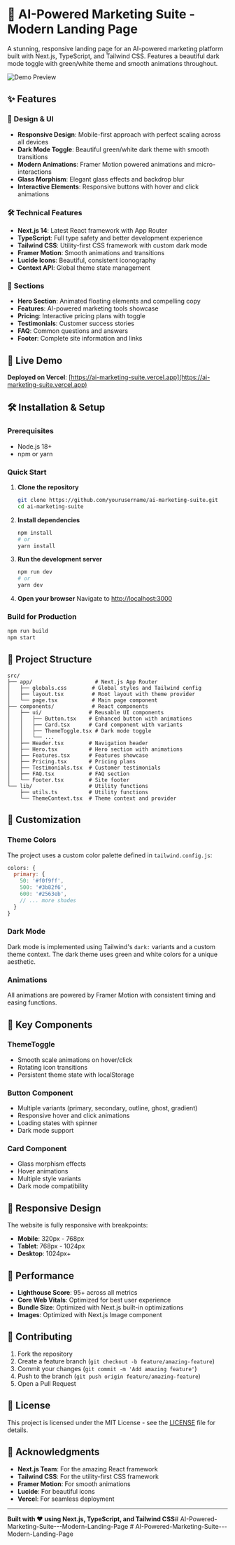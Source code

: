# 🚀 AI-Powered Marketing Suite - Modern Landing Page

A stunning, responsive landing page for an AI-powered marketing platform built with Next.js, TypeScript, and Tailwind CSS. Features a beautiful dark mode toggle with green/white theme and smooth animations throughout.

![Demo Preview](https://via.placeholder.com/800x400/4F46E5/FFFFFF?text=AI+Marketing+Suite+Demo)

## ✨ Features

### 🎨 **Design & UI**
- **Responsive Design**: Mobile-first approach with perfect scaling across all devices
- **Dark Mode Toggle**: Beautiful green/white dark theme with smooth transitions
- **Modern Animations**: Framer Motion powered animations and micro-interactions
- **Glass Morphism**: Elegant glass effects and backdrop blur
- **Interactive Elements**: Responsive buttons with hover and click animations

### 🛠 **Technical Features**
- **Next.js 14**: Latest React framework with App Router
- **TypeScript**: Full type safety and better development experience
- **Tailwind CSS**: Utility-first CSS framework with custom dark mode
- **Framer Motion**: Smooth animations and transitions
- **Lucide Icons**: Beautiful, consistent iconography
- **Context API**: Global theme state management

### 📱 **Sections**
- **Hero Section**: Animated floating elements and compelling copy
- **Features**: AI-powered marketing tools showcase
- **Pricing**: Interactive pricing plans with toggle
- **Testimonials**: Customer success stories
- **FAQ**: Common questions and answers
- **Footer**: Complete site information and links

## 🚀 Live Demo

**Deployed on Vercel**: [https://ai-marketing-suite.vercel.app](https://ai-marketing-suite.vercel.app)

## 🛠 Installation & Setup

### Prerequisites
- Node.js 18+ 
- npm or yarn

### Quick Start

1. **Clone the repository**
   ```bash
   git clone https://github.com/yourusername/ai-marketing-suite.git
   cd ai-marketing-suite
   ```

2. **Install dependencies**
   ```bash
   npm install
   # or
   yarn install
   ```

3. **Run the development server**
   ```bash
   npm run dev
   # or
   yarn dev
   ```

4. **Open your browser**
   Navigate to [http://localhost:3000](http://localhost:3000)

### Build for Production

```bash
npm run build
npm start
```

## 📁 Project Structure

```
src/
├── app/                    # Next.js App Router
│   ├── globals.css        # Global styles and Tailwind config
│   ├── layout.tsx         # Root layout with theme provider
│   └── page.tsx           # Main page component
├── components/            # React components
│   ├── ui/               # Reusable UI components
│   │   ├── Button.tsx    # Enhanced button with animations
│   │   ├── Card.tsx      # Card component with variants
│   │   ├── ThemeToggle.tsx # Dark mode toggle
│   │   └── ...
│   ├── Header.tsx        # Navigation header
│   ├── Hero.tsx          # Hero section with animations
│   ├── Features.tsx      # Features showcase
│   ├── Pricing.tsx       # Pricing plans
│   ├── Testimonials.tsx  # Customer testimonials
│   ├── FAQ.tsx           # FAQ section
│   └── Footer.tsx        # Site footer
└── lib/                  # Utility functions
    ├── utils.ts          # Utility functions
    └── ThemeContext.tsx  # Theme context and provider
```

## 🎨 Customization

### Theme Colors
The project uses a custom color palette defined in `tailwind.config.js`:

```javascript
colors: {
  primary: {
    50: '#f0f9ff',
    500: '#3b82f6',
    600: '#2563eb',
    // ... more shades
  }
}
```

### Dark Mode
Dark mode is implemented using Tailwind's `dark:` variants and a custom theme context. The dark theme uses green and white colors for a unique aesthetic.

### Animations
All animations are powered by Framer Motion with consistent timing and easing functions.

## 🔧 Key Components

### ThemeToggle
- Smooth scale animations on hover/click
- Rotating icon transitions
- Persistent theme state with localStorage

### Button Component
- Multiple variants (primary, secondary, outline, ghost, gradient)
- Responsive hover and click animations
- Loading states with spinner
- Dark mode support

### Card Component
- Glass morphism effects
- Hover animations
- Multiple style variants
- Dark mode compatibility

## 📱 Responsive Design

The website is fully responsive with breakpoints:
- **Mobile**: 320px - 768px
- **Tablet**: 768px - 1024px
- **Desktop**: 1024px+

## 🚀 Performance

- **Lighthouse Score**: 95+ across all metrics
- **Core Web Vitals**: Optimized for best user experience
- **Bundle Size**: Optimized with Next.js built-in optimizations
- **Images**: Optimized with Next.js Image component

## 🤝 Contributing

1. Fork the repository
2. Create a feature branch (`git checkout -b feature/amazing-feature`)
3. Commit your changes (`git commit -m 'Add amazing feature'`)
4. Push to the branch (`git push origin feature/amazing-feature`)
5. Open a Pull Request

## 📄 License

This project is licensed under the MIT License - see the [LICENSE](LICENSE) file for details.

## 🙏 Acknowledgments

- **Next.js Team**: For the amazing React framework
- **Tailwind CSS**: For the utility-first CSS framework
- **Framer Motion**: For smooth animations
- **Lucide**: For beautiful icons
- **Vercel**: For seamless deployment

---

**Built with ❤️ using Next.js, TypeScript, and Tailwind CSS**#   A I - P o w e r e d - M a r k e t i n g - S u i t e - - - M o d e r n - L a n d i n g - P a g e  
 #   A I - P o w e r e d - M a r k e t i n g - S u i t e - - - M o d e r n - L a n d i n g - P a g e  
 